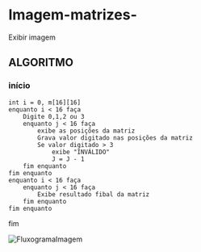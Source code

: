 # Imagem-matrizes-
Exibir imagem
##  ALGORITMO
###  início
	int i = 0, m[16][16]
	enquanto i < 16 faça
		Digite 0,1,2 ou 3
		enquanto j < 16 faça
			exibe as posições da matriz
			Grava valor digitado nas posições da matriz
			Se valor digitado > 3
				exibe "INVÁLIDO"
				J = J - 1
		fim enquanto
	fim enquanto
	enquanto i < 16 faça
		enquanto j < 16 faça
			Exibe resultado fibal da matriz
		fim enquanto
	fim enquanto
fim

![FluxogramaImagem](https://user-images.githubusercontent.com/64235507/173462333-9cce4ec6-9195-421f-af3f-fa17bf70399f.png)
